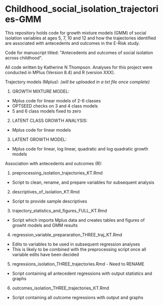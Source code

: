 # Childhood_social_isolation_trajectories-GMM
This repository holds code for growth mixture models (GMM) of social isolation variables at ages 5, 7, 10 and 12 and how the trajectories identified are associated with antecedents and outcomes in the E-Risk study. 

Code for manuscript titled: "Antecedents and outcomes of social isolation across childhood".

All code written by Katherine N Thompson.
Analyses for this project were conducted in MPlus (Version 8.4) and R (version XXX). 

Trajectory models (Mplus): *(will be uploaded in a txt file once complete)*

1. GROWTH MIXTURE MODEL: 
 - Mplus code for linear models of 2-6 classes
 - OPTSEED checks on 3 and 4 class models
 - 5 and 6 class models fixed to zero

2. LATENT CLASS GROWTH ANALYSIS: 
 - Mplus code for linear models 
     
3. LATENT GROWTH MODEL:
 - Mplus code for linear, log linear, quadratic and log quadratic growth models

Association with antecedents and outcomes (R):

1. preprocessing_isolation_trajectories_KT.Rmd 
 - Script to clean, rename, and prepare variables for subsequent analysis

2. descriptives_of_isolation_KT.Rmd
 - Script to provide sample descriptives 

3. trajectory_statistics_and_figures_FULL_KT.Rmd 
 - Script which imports Mplus data and creates tables and figures of growht models and GMM results

4. regression_variable_prepararation_THREE_traj_KT.Rmd
 - Edits to variables to be used in subsequent regression analyses
 - This is likely to be combined with the preprocessing script once all variable edits have been decided

5. regressions_isolation_THREE_trajectories.Rmd - Need to RENAME
 - Script containing all antecedent regressions with output statistics and graphs

6. outcomes_isolation_THREE_trajectories_KT.Rmd
 - Script containing all outcome regressions with output and graphs     
